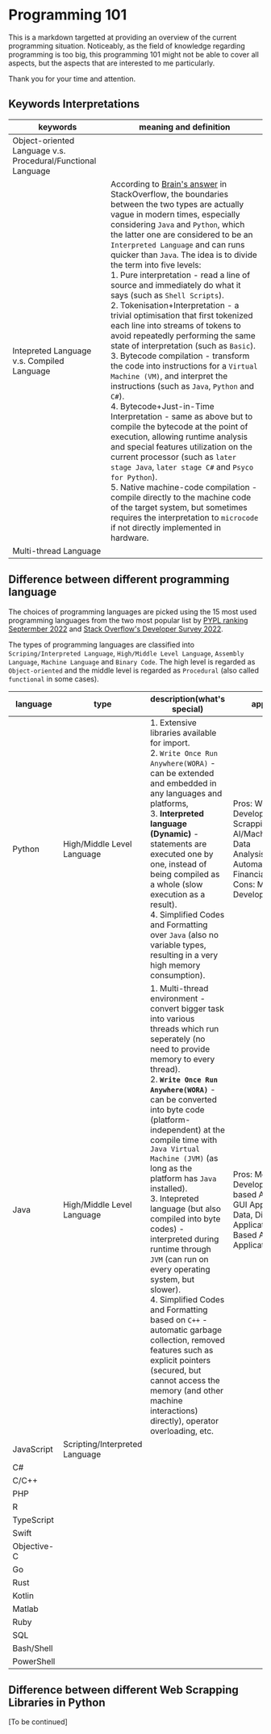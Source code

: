 # Programming 101

This is a markdown targetted at providing an overview of the current programming situation. Noticeably, as the field of knowledge regarding programming is too big, this programming 101 might not be able to cover all aspects, but the aspects that are interested to me particularly.

Thank you for your time and attention.

## Keywords Interpretations

|keywords|meaning and definition|
|---|---|
|Object-oriented Language v.s. Procedural/Functional Language||
|Intepreted Language v.s. Compiled Language|According to [Brain's answer](https://stackoverflow.com/a/749218/14499516) in StackOverflow, the boundaries between the two types are actually vague in modern times, especially considering `Java` and `Python`, which the latter one are considered to be an `Interpreted Language` and can runs quicker than `Java`. The idea is to divide the term into five levels:<br>1. Pure interpretation - read a line of source and immediately do what it says (such as `Shell Scripts`).<br>2. Tokenisation+Interpretation - a trivial optimisation that first tokenized each line into streams of tokens to avoid repeatedly performing the same state of interpretation (such as `Basic`).<br>3. Bytecode compilation - transform the code into instructions for a `Virtual Machine (VM)`, and interpret the instructions (such as `Java`, `Python` and `C#`).<br>4. Bytecode+Just-in-Time Interpretation - same as above but to compile the bytecode at the point of execution, allowing runtime analysis and special features utilization on the current processor (such as `later stage Java`, `later stage C#` and `Psyco for Python`).<br>5. Native machine-code compilation - compile directly to the machine code of the target system, but sometimes requires the interpretation to `microcode` if not directly implemented in hardware.|
|Multi-thread Language| |

## Difference between different programming language

The choices of programming languages are picked using the 15 most used programming languages from the two most popular list by [PYPL ranking Septermber 2022](https://pypl.github.io/PYPL.html) and [Stack Overflow's Developer Survey 2022](https://survey.stackoverflow.co/2022/#technology-most-popular-technologies).

The types of programming languages are classified into `Scriping/Interpreted Language`, `High/Middle Level Language`, `Assembly Language`, `Machine Language` and `Binary Code`. The high level is regarded as `Object-oriented` and the middle level is regarded as `Procedural` (also called `functional` in some cases).

|language|type|description(what's special)| applications|
|---|---|---|---|
|Python|High/Middle Level Language|1. Extensive libraries available for import.<br>2. `Write Once Run Anywhere(WORA)` - can be extended and embedded in any languages and platforms,<br>3. **Interpreted language (Dynamic)** - statements are executed one by one, instead of being compiled as a whole (slow execution as a result).<br>4. Simplified Codes and Formatting over `Java` (also no variable types, resulting in a very high memory consumption).|Pros: Web Development, Web Scrapping, AI/Machine Learning, Data Analysis/Visualization, Automated Operation, Financial Analysis<br>Cons: Mobile Development|
|Java|High/Middle Level Language|1. Multi-thread environment - convert bigger task into various threads which run seperately (no need to provide memory to every thread).<br>2. **`Write Once Run Anywhere(WORA)`** - can be converted into byte code (platform-independent) at the compile time with `Java Virtual Machine (JVM)` (as long as the platform has `Java` installed).<br>3. Intepreted language (but also compiled into byte codes) - interpreted during runtime through `JVM` (can run on every operating system, but slower). <br>4. Simplified Codes and Formatting based on `C++` - automatic garbage collection, removed features such as explicit pointers (secured, but cannot access the memory (and other machine interactions) directly), operator overloading, etc.|Pros: Mobile Development, Web-based Applications, GUI Application, Big Data, Distributed Application, Cloud-Based Appliations, IoT Application|
|JavaScript|Scripting/Interpreted Language|
|C#
|C/C++
|PHP
|R
|TypeScript
|Swift
|Objective-C
|Go
|Rust
|Kotlin
|Matlab
|Ruby
|SQL
|Bash/Shell
|PowerShell

## Difference between different Web Scrapping Libraries in Python

[To be continued]